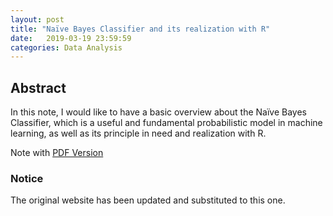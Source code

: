 ```yaml
---
layout: post
title: "Naïve Bayes Classifier and its realization with R"
date:   2019-03-19 23:59:59
categories: Data Analysis
---
```




## Abstract
In this note, I would like to have a basic overview about the Naïve Bayes Classifier, which is a useful and fundamental probabilistic model in machine learning, as well as its principle in need and realization with R.

Note with [PDF Version]({{site.baseurl}}/assets/HW1_zzh.pdf)


### Notice
The original website has been updated and substituted to this one.
